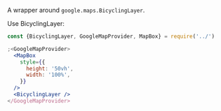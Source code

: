 A wrapper around `google.maps.BicyclingLayer`.

Use BicyclingLayer:

```jsx
const {BicyclingLayer, GoogleMapProvider, MapBox} = require('../')

;<GoogleMapProvider>
  <MapBox
    style={{
      height: '50vh',
      width: '100%',
    }}
  />
  <BicyclingLayer />
</GoogleMapProvider>
```
